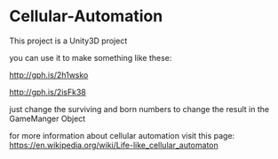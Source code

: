 # Cellular-Automation

This project is a Unity3D project

you can use it to make something like these:

http://gph.is/2h1wsko

http://gph.is/2isFk38

just change the surviving and born numbers to change the result in the GameManger Object

for more information about cellular automation visit this page:
https://en.wikipedia.org/wiki/Life-like_cellular_automaton

